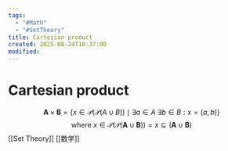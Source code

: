 ```yaml
---
tags:
  - "#Math"
  - "#SetTheory"
title: Cartesian product
created: 2025-08-24T10:37:00
modified:
---
```

# Cartesian product
$$\mathbf{A}\times\mathbf{B}=\{x\in {\mathcal {P}}({\mathcal {P}}(A\cup B))\mid \exists a\in A\ \exists b\in B:x=(a,b)\}$$
$$\text{where $x\in\mathcal{P}(\mathcal{P}(\mathbf{A}\cup\mathbf{B}))=x\subseteq(\mathbf{A}\cup\mathbf{B})$}$$
[[Set Theory]]
[[数学]]